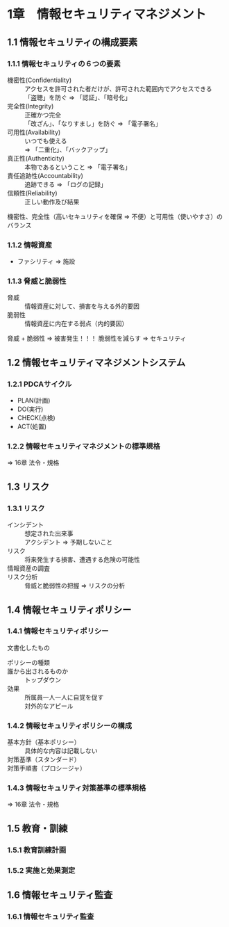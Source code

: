 ---
---
# 1章　情報セキュリティマネジメント
## 1.1 情報セキュリティの構成要素
### 1.1.1 情報セキュリティの６つの要素
<dl>
<dt>機密性(Confidentiality)</dt>
<dd>アクセスを許可された者だけが、許可された範囲内でアクセスできる<br />
「盗聴」を防ぐ => 「認証」、「暗号化」</dd>
<dt>完全性(Integrity)</dt>
<dd>正確かつ完全<br />
「改ざん」、「なりすまし」を防ぐ => 「電子署名」</dd>
<dt>可用性(Availability)</dt>
<dd>いつでも使える<br />
 => 「二重化」、「バックアップ」</dd>
<dt>真正性(Authenticity)</dt>
<dd>本物であるということ => 「電子署名」</dd>
<dt>責任追跡性(Accountability)</dt>
<dd>追跡できる => 「ログの記録」</dd>
<dt>信頼性(Reliability)</dt>
<dd>正しい動作及び結果</dd>
</dl>
	機密性、完全性（高いセキュリティを確保 => 不便）と可用性（使いやすさ）のバランス

### 1.1.2 情報資産
* ファシリティ => 施設

### 1.1.3 脅威と脆弱性
<dl>
<dt>脅威</dt>
<dd>情報資産に対して、損害を与える外的要因</dd>
<dt>脆弱性</dt>
<dd>情報資産に内在する弱点（内的要因）</dd>
</dl>
	脅威 + 脆弱性 => 被害発生！！！
	脆弱性を減らす => セキュリティ

## 1.2 情報セキュリティマネジメントシステム
### 1.2.1 PDCAサイクル
* PLAN(計画)
* DO(実行)
* CHECK(点検)
* ACT(処置)

### 1.2.2 情報セキュリティマネジメントの標準規格
=> 16章 法令・規格

## 1.3 リスク
### 1.3.1 リスク
<dl>
	<dt>インシデント</dt>
	<dd>想定された出来事<br />
	アクシデント => 予期しないこと</dd>
	<dt>リスク</dt>
	<dd>将来発生する損害、遭遇する危険の可能性</dd>
	<dt>情報資産の調査</dt>
	<dt>リスク分析</dt>
	<dd>脅威と脆弱性の把握 => リスクの分析</dd>
</dl>

## 1.4 情報セキュリティポリシー
### 1.4.1 情報セキュリティポリシー
文書化したもの
<dl>
	<dt>ポリシーの種類</dt>
	<dt>誰から出されるものか</dt>
	<dd>トップダウン</dd>
	<dt>効果</dt>
	<dd>所属員一人一人に自覚を促す<br />
	対外的なアピール</dd>
</dl>

### 1.4.2 情報セキュリティポリシーの構成
<dl>
	<dt>基本方針（基本ポリシー）</dt>
	<dd>具体的な内容は記載しない</dd>
	<dt>対策基準（スタンダード）</dt>
	<dt>対策手順書（プロシージャ）</dt>
</dl>

### 1.4.3 情報セキュリティ対策基準の標準規格
=> 16章 法令・規格

## 1.5 教育・訓練
### 1.5.1 教育訓練計画
### 1.5.2 実施と効果測定
## 1.6 情報セキュリティ監査
### 1.6.1 情報セキュリティ監査
